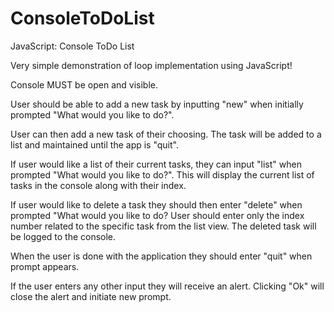 # ConsoleToDoList
JavaScript: Console ToDo List

Very simple demonstration of loop implementation using JavaScript!

Console MUST be open and visible.

User should be able to add a new task by inputting "new" when initially prompted "What would you like to do?".

User can then add a new task of their choosing. The task will be added to a list and maintained until the app is "quit".

If user would like a list of their current tasks, they can input "list" when prompted "What would you like to do?". This will display the current list of tasks in the console along with their index.

If user would like to delete a task they should then enter "delete" when prompted "What would you like to do? User should enter only the index number related to the specific task from the list view. The deleted task will be logged to the console.

When the user is done with the application they should enter "quit" when prompt appears.

If the user enters any other input they will receive an alert. Clicking "Ok" will close the alert and initiate new prompt.

